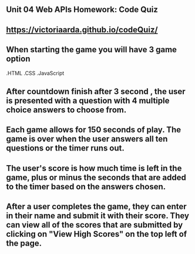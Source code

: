 ##    Unit 04 Web APIs Homework: Code Quiz
## https://victoriaarda.github.io/codeQuiz/



## When starting the game you will have 3 game option 
.HTML
.CSS
.JavaScript 

## After countdown finish after 3 second , the user is presented with a question with 4 multiple choice answers to choose from.


## Each game allows for 150 seconds of play. The game is over when the user answers all ten questions or the timer runs out.

## The user's score is how much time is left in the game, plus or minus the seconds that are added to the timer based on the answers chosen.

## After a user completes the game, they can enter in their name and submit it with their score. They can view all of the scores that are submitted by clicking on "View High Scores" on the top left of the page.